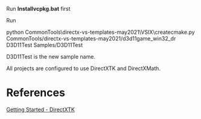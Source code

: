 Run **Installvcpkg.bat** first

Run

python CommonTools\directx-vs-templates-may2021\VSIX\createcmake.py CommonTools/directx-vs-templates-may2021/d3d11game_win32_dr D3D11Test Samples/D3D11Test

D3D11Test is the new sample name.


All projects are configured to use DirectXTK and DirectXMath.

# References
[Getting Started - DirectXTK](https://github.com/microsoft/DirectXTK/wiki/Getting-Started)

